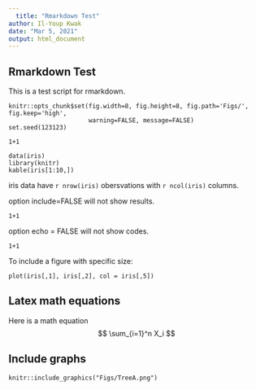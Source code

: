 ```yaml
---
  title: "Rmarkdown Test"
author: Il-Youp Kwak
date: "Mar 5, 2021"
output: html_document
---
```

  
  ## Rmarkdown Test
  
  This is a test script for rmarkdown.

```{r global_option, include=FALSE} 
knitr::opts_chunk$set(fig.width=8, fig.height=8, fig.path='Figs/', fig.keep='high',
                      warning=FALSE, message=FALSE)
set.seed(123123)
```


```{r  }
1+1
```


```{r}
data(iris)
library(knitr)
kable(iris[1:10,])
```

iris data have `r nrow(iris)` obersvations with `r ncol(iris)` columns. 

option include=FALSE will not show results. 
```{r, include = FALSE}
1+1 
```

option echo = FALSE will not show codes. 
```{r, echo=FALSE}
1+1 
```

To include a figure with specific size: 
  ```{r fig1, out.width = "500px", fig.align="center", echo=FALSE}
plot(iris[,1], iris[,2], col = iris[,5])
```

## Latex math equations

Here is a math equation
$$ \sum_{i=1}^n X_i $$
  
  ## Include graphs
  
  ```{r fig_ex1, out.width = "350px", fig.align="center", echo=FALSE}
knitr::include_graphics("Figs/TreeA.png")
```

